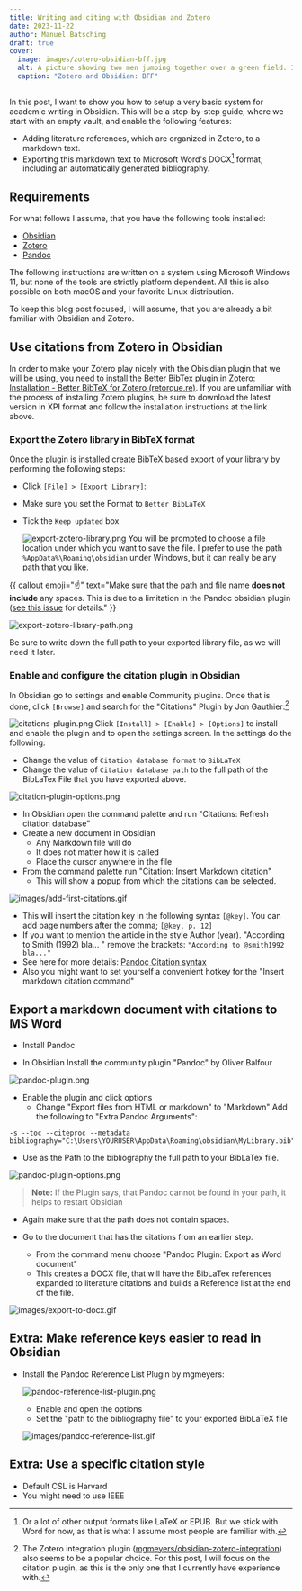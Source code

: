 ```yaml
---
title: Writing and citing with Obsidian and Zotero
date: 2023-11-22
author: Manuel Batsching
draft: true
cover:
  image: images/zotero-obsidian-bff.jpg
  alt: A picture showing two men jumping together over a green field. Instead of heads they have the Zotero and Obsidian logo respectively.
  caption: "Zotero and Obsidian: BFF"
---
```


In this post, I want to show you how to setup a very basic system for academic writing in Obsidian. This will be a step-by-step guide, where we start with an empty vault, and enable the following features:

- Adding literature references, which are organized in Zotero, to a markdown text.
- Exporting this markdown text to Microsoft Word's DOCX[^1] format, including an automatically generated bibliography.
## Requirements

For what follows I assume, that you have the following tools installed:

  - [Obsidian](https://obsidian.md/download)
  - [Zotero](https://www.zotero.org/download/)
  - [Pandoc](https://pandoc.org/installing.html)

The following instructions are written on a system using Microsoft Windows 11, but none of the tools are strictly platform dependent. All this is also possible on both macOS and your favorite Linux distribution. 

To keep this blog post focused, I will assume, that you are already a bit familiar with Obsidian and Zotero.
## Use citations from Zotero in Obsidian

In order to make your Zotero play nicely with the Obisidian plugin that we will be using, you need to install the Better BibTex plugin in Zotero: [Installation - Better BibTeX for Zotero (retorque.re)](https://retorque.re/zotero-better-bibtex/installation/index.html). If you are unfamiliar with the process of installing Zotero plugins, be sure to download the latest version in XPI format and follow the installation instructions at the link above.

### Export the Zotero library in BibTeX format

Once the plugin is installed create BibTeX based export of your library by performing the following steps:
- Click `[File] > [Export Library]`:
- Make sure you set the Format to `Better BibLaTeX`
- Tick the `Keep updated` box

  ![export-zotero-library.png](images/export-zotero-library.png)
You will be prompted to choose a file location under which you want to save the file. I prefer to use the path `%AppData%\Roaming\obsidian` under Windows, but it can really be any path that you like.

{{ callout emoji="☝️" text="Make sure that the path and file name **does not include** any spaces. This is due to a  limitation in the Pandoc obsidian plugin ([see this issue](https://github.com/OliverBalfour/obsidian-pandoc/issues/159) for details." }}

![export-zotero-library-path.png](images/export-zotero-library-path.png)

Be sure to write down the full path to your exported library file, as we will need it later.

### Enable and configure the citation plugin in Obsidian

In Obsidian go to settings and enable Community plugins. Once that is done, click `[Browse]` and search for the "Citations" Plugin by Jon Gauthier:[^2]

  ![citations-plugin.png](images/citations-plugin.png)
  Click `[Install] > [Enable] > [Options]` to install and enable the plugin and to open the settings screen. In the settings do the following:
- Change the value of `Citation database format` to `BibLaTeX`
- Change the value of `Citation database path` to the full path of the BibLaTex File that you have exported above.

![citation-plugin-options.png](images/citation-plugin-options.png)

- In Obsidian open the command palette and run "Citations: Refresh citation database"
- Create a new document in Obsidian 
  - Any Markdown file will do
  - It does not matter how it is called
  - Place the cursor anywhere in the file
- From the command palette run "Citation: Insert Markdown citation"
  - This will show a popup from which the citations can be selected.

 ![images/add-first-citations.gif](images/add-first-citations.gif)
  - This will insert the citation key in the following syntax `[@key]`. You can add page numbers after the comma; `[@key, p. 12]`
  - If you want to mention the article in the style Author (year). "According to Smith (1992) bla... " remove the brackets: `"According to @smith1992 bla..."`
  - See here for more details: [Pandoc Citation syntax](https://pandoc.org/chunkedhtml-demo/8.20-citation-syntax.html)
  - Also you might want to set yourself a convenient hotkey for the "Insert markdown citation command"
## Export a markdown document with citations to MS Word

- Install Pandoc

- In Obsidian Install the community plugin "Pandoc" by Oliver Balfour

![pandoc-plugin.png](images/pandoc-plugin.png)

  - Enable the plugin and click options
    - Change "Export files from HTML or markdown" to "Markdown"
    Add the following to "Extra Pandoc Arguments":

```shell
-s --toc --citeproc --metadata bibliography="C:\Users\YOURUSER\AppData\Roaming\obsidian\MyLibrary.bib"
```

- Use as the Path to the bibliography the full path to your BibLaTex file.
    
![pandoc-plugin-options.png](images/pandoc-plugin-options.png)
    
   > **Note:** If the Plugin says, that Pandoc cannot be found in your path, it helps to restart Obsidian
  
  - Again make sure that the path does not contain spaces.

- Go to the document that has the citations from an earlier step.
  - From the command menu choose "Pandoc Plugin: Export as Word document"
  - This creates a DOCX file, that will have the BibLaTex references expanded to literature citations and builds a Reference list at the end of the file.
  
![images/export-to-docx.gif](images/export-to-docx.gif)


## Extra: Make reference keys easier to read in Obsidian

- Install the Pandoc Reference List Plugin by mgmeyers:
  
  ![pandoc-reference-list-plugin.png](images/pandoc-reference-list-plugin.png)
  
  - Enable and open the options
  - Set the "path to the bibliography file" to your exported BibLaTeX file
  
  ![images/pandoc-reference-list.gif](images/pandoc-reference-list.gif)
  
## Extra: Use a specific citation style

- Default CSL is Harvard
- You might need to use IEEE

[^1]: Or a lot of other output formats like LaTeX or EPUB. But we stick with Word for now, as that is what I assume most people are familiar with.
[^2]: The Zotero integration plugin ([mgmeyers/obsidian-zotero-integration](https://github.com/mgmeyers/obsidian-zotero-integration)) also seems to be a popular choice. For this post, I will focus on the citation plugin, as this is the only one that I currently have experience with.